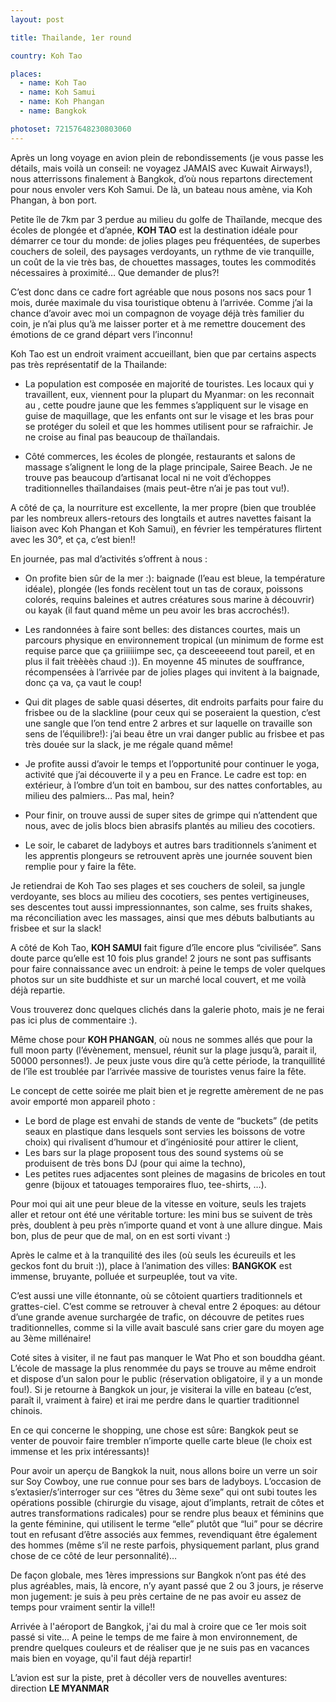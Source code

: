 ```yaml
---
layout: post

title: Thailande, 1er round

country: Koh Tao

places:
  - name: Koh Tao
  - name: Koh Samui
  - name: Koh Phangan
  - name: Bangkok

photoset: 72157648230803060
---
```


Après un long voyage en avion plein de rebondissements (je vous passe les détails, mais voilà un conseil: ne voyagez JAMAIS avec Kuwait Airways!), nous atterrissons finalement à Bangkok, d’où nous repartons directement pour nous envoler vers Koh Samui. De là, un bateau nous amène, via Koh Phangan, à bon port.


Petite île de 7km par 3 perdue au milieu du golfe de Thaïlande, mecque des écoles de plongée et d’apnée, **KOH TAO** est la destination idéale pour démarrer ce tour du monde: de jolies plages peu fréquentées, de superbes couchers de soleil, des paysages verdoyants, un rythme de vie tranquille, un coût de la vie très bas, de chouettes massages, toutes les commodités nécessaires à proximité… Que demander de plus?!

C’est donc dans ce cadre fort agréable que nous posons nos sacs pour 1 mois, durée maximale du visa touristique obtenu à l’arrivée. Comme j’ai la chance d’avoir avec moi un compagnon de voyage déjà très familier du coin, je n’ai plus qu’à me laisser porter et à me remettre doucement des émotions de ce grand départ vers l’inconnu!

Koh Tao est un endroit vraiment accueillant, bien que par certains aspects pas très représentatif de la Thailande:

* La population est composée en majorité de touristes. Les locaux qui y travaillent, eux, viennent pour la plupart du Myanmar: on les reconnait au , cette poudre jaune que les femmes s’appliquent sur le visage en guise de maquillage, que les enfants ont sur le visage et les bras pour se protéger du soleil et que les hommes utilisent pour se rafraichir. Je ne croise au final pas beaucoup de thaïlandais.

* Côté commerces, les écoles de plongée, restaurants et salons de massage s’alignent le long de la plage principale, Sairee Beach. Je ne trouve pas beaucoup d’artisanat local ni ne voit d’échoppes traditionnelles thaïlandaises (mais peut-être n’ai je pas tout vu!).

A côté de ça, la nourriture est excellente, la mer propre (bien que troublée par les nombreux allers-retours des longtails et autres navettes faisant la liaison avec Koh Phangan et Koh Samui), en février les températures flirtent avec les 30°, et ça, c’est bien!!


En journée, pas mal d’activités s’offrent à nous :

* On profite bien sûr de la mer :): baignade (l’eau est bleue, la température idéale), plongée (les fonds recèlent tout un tas de coraux, poissons colorés, requins baleines et autres créatures sous marine à découvrir) ou kayak (il faut quand même un peu avoir les bras accrochés!).

* Les randonnées à faire sont belles: des distances courtes, mais un parcours physique en environnement tropical (un minimum de forme est requise parce que ça griiiiiimpe sec, ça desceeeeend tout pareil, et en plus il fait trèèèès chaud :)). En moyenne 45 minutes de souffrance, récompensées à l’arrivée par de jolies plages qui invitent à la baignade, donc ça va, ça vaut le coup!

* Qui dit plages de sable quasi désertes, dit endroits parfaits pour faire du frisbee ou de la slackline (pour ceux qui se poseraient la question, c’est une sangle que l’on tend entre 2 arbres et sur laquelle on travaille son sens de l’équilibre!): j’ai beau être un vrai danger public au frisbee et pas très douée sur la slack, je me régale quand même!

* Je profite aussi d’avoir le temps et l’opportunité pour continuer le yoga, activité que j’ai découverte il y a peu en France. Le cadre est top: en extérieur, à l’ombre d’un toit en bambou, sur des nattes confortables, au milieu des palmiers… Pas mal, hein?

* Pour finir, on trouve aussi de super sites de grimpe qui n’attendent que nous, avec de jolis blocs bien abrasifs plantés au milieu des cocotiers.

* Le soir, le cabaret de ladyboys et autres bars traditionnels s’animent et les apprentis plongeurs se retrouvent après une journée souvent bien remplie pour y faire la fête.

Je retiendrai de Koh Tao ses plages et ses couchers de soleil, sa jungle verdoyante, ses blocs au milieu des cocotiers, ses pentes vertigineuses, ses descentes tout aussi impressionnantes, son calme, ses fruits shakes, ma réconciliation avec les massages, ainsi que mes débuts balbutiants au frisbee et sur la slack!


A côté de Koh Tao, **KOH SAMUI** fait figure d’île encore plus “civilisée”. Sans doute parce qu’elle est 10 fois plus grande!
2 jours ne sont pas suffisants pour faire connaissance avec un endroit: à peine le temps de voler quelques photos sur un site buddhiste et sur un marché local couvert, et me voilà déjà repartie.

Vous trouverez donc quelques clichés dans la galerie photo, mais je ne ferai pas ici plus de commentaire :).


Même chose pour **KOH PHANGAN**, où nous ne sommes allés que pour la full moon party (l’évènement, mensuel, réunit sur la plage jusqu’à, parait il, 50000 personnes!).
Je peux juste vous dire qu’à cette période, la tranquillité de l’île est troublée par l’arrivée massive de touristes venus faire la fête. 

Le concept de cette soirée me plait bien et je regrette amèrement de ne pas avoir emporté mon appareil photo :

* Le bord de plage est envahi de stands de vente de “buckets” (de petits seaux en plastique dans lesquels sont servies les boissons de votre choix) qui rivalisent d’humour et d’ingéniosité pour attirer le client,
* Les bars sur la plage proposent tous des sound systems où se produisent de très bons DJ (pour qui aime la techno),
* Les petites rues adjacentes sont pleines de magasins de bricoles en tout genre (bijoux et tatouages temporaires fluo, tee-shirts, …).

Pour moi qui ait une peur bleue de la vitesse en voiture, seuls les trajets aller et retour ont été une véritable torture: les mini bus se suivent de très près, doublent à peu près n’importe quand et vont à une allure dingue. Mais bon, plus de peur que de mal, on en est sorti vivant :)


Après le calme et à la tranquilité des iles (où seuls les écureuils et les geckos font du bruit :)), place à l’animation des villes: **BANGKOK** est immense, bruyante, polluée et surpeuplée, tout va vite.

C’est aussi une ville étonnante, où se côtoient quartiers traditionnels et grattes-ciel.
C’est comme se retrouver à cheval entre 2 époques: au détour d’une grande avenue surchargée de trafic, on découvre de petites rues traditionnelles, comme si la ville avait basculé sans crier gare du moyen age au 3ème millénaire!

Coté sites à visiter, il ne faut pas manquer le Wat Pho et son bouddha géant. L’école de massage la plus renommée du pays se trouve au même endroit et dispose d’un salon pour le public (réservation obligatoire, il y a un monde fou!).
Si je retourne à Bangkok un jour, je visiterai la ville en bateau (c’est, paraît il, vraiment à faire) et irai me perdre dans le quartier traditionnel chinois.

En ce qui concerne le shopping, une chose est sûre: Bangkok peut se venter de pouvoir faire trembler n’importe quelle carte bleue (le choix est immense et les prix intéressants)!

Pour avoir un aperçu de Bangkok la nuit, nous allons boire un verre un soir sur Soy Cowboy, une rue connue pour ses bars de ladyboys.
L’occasion de s’extasier/s’interroger sur ces “êtres du 3ème sexe” qui ont subi toutes les opérations possible (chirurgie du visage, ajout d’implants, retrait de côtes et autres transformations radicales) pour se rendre plus beaux et féminins que la gente féminine, qui utilisent le terme “elle” plutôt que “lui” pour se décrire tout en refusant d’être associés aux femmes, revendiquant être également des hommes (même s’il ne reste parfois, physiquement parlant, plus grand chose de ce côté de leur personnalité)…

De façon globale, mes 1ères impressions sur Bangkok n’ont pas été des plus agréables, mais, là encore, n’y ayant passé que 2 ou 3 jours, je réserve mon jugement: je suis à peu près certaine de ne pas avoir eu assez de temps pour vraiment sentir la ville!!


Arrivée à l'aéroport de Bangkok, j'ai du mal à croire que ce 1er mois soit passé si vite...
A peine le temps de me faire à mon environnement, de prendre quelques couleurs et de réaliser que je ne suis pas en vacances mais bien en voyage, qu'il faut déjà repartir!

L’avion est sur la piste, pret à décoller vers de nouvelles aventures: direction **LE MYANMAR**
